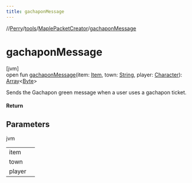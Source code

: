 ```yaml
---
title: gachaponMessage
---
```

//[Perry](../../../index.html)/[tools](../index.html)/[MaplePacketCreator](index.html)/[gachaponMessage](gachapon-message.html)



# gachaponMessage



[jvm]\
open fun [gachaponMessage](gachapon-message.html)(item: [Item](../../client.inventory/-item/index.html), town: [String](https://docs.oracle.com/javase/8/docs/api/java/lang/String.html), player: [Character](../../client/-character/index.html)): [Array](https://kotlinlang.org/api/latest/jvm/stdlib/kotlin/-array/index.html)<[Byte](https://kotlinlang.org/api/latest/jvm/stdlib/kotlin/-byte/index.html)>



Sends the Gachapon green message when a user uses a gachapon ticket.



#### Return



## Parameters


jvm

| | |
|---|---|
| item |  |
| town |  |
| player |  |




